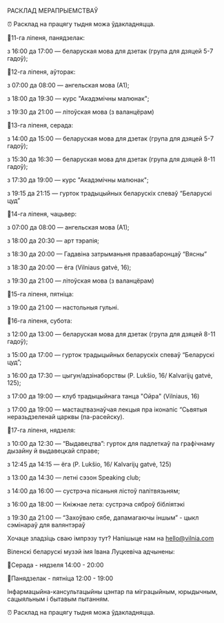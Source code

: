 РАСКЛАД МЕРАПРЫЕМСТВАЎ

⏰ Расклад на працягу тыдня можа ўдакладняцца.


📌11-га ліпеня, панядзелак:

з 16:00 да 17:00 — беларуская мова для дзетак (група для дзяцей 5-7 гадоў);

📌12-га ліпеня, аўторак:

з 07:00 да 08:00 — ангельская мова (А1);

з 18:00 да 19:30 — курс "Акадэмічны малюнак";

з 19:30 да 21:00 — літоўская мова (з валанцёрам)

📌13-га ліпеня, серада:

з 14:00 да 15:00 — беларуская мова для дзетак (група для дзяцей 5-7 гадоў);

з 15:30 да 16:30 — беларуская мова для дзетак (група для дзяцей 8-11 гадоў);

з 17:30 да 19:00 — курс "Акадэмічны малюнак";

з 19:15 да 21:15 — гурток традыцыйных беларускіх спеваў “Беларускі цуд”

📌14-га ліпеня, чацьвер:

з 07:00 да 08:00 — ангельская мова (А1);

з 18:00 да 20:30 — арт тэрапія;

з 18:30 да 20:00 — Гадавіна затрыманьня праваабаронцаў “Вясны”

з 18:30 да 20:00 — ёга (Vilniaus gatvė, 16);

з 19:30 да 21:00 — літоўская мова (з валанцёрам)

📌15-га ліпеня, пятніца:

з 19:00 да 21:00 — настольныя гульні.

📌16-га ліпеня, субота:

з 12:00 да 13:00 — беларуская мова для дзетак (група для дзяцей 8-11 гадоў);

з 15:00 да 17:00 — гурток традыцыйных беларускіх спеваў “Беларускі цуд”;

з 16:00 да 17:30 — цыгун/адзінаборствы (P. Lukšio, 16/ Kalvarijų gatvė, 125);

з 17:00 да 19:00 — клуб традыцыйнага танца "Ойра" (Vilniaus, 16)

з 17:00 да 19:00 — мастацтвазнаўчая лекцыя пра іконапіс “Сьвятыя неразьдзеленай царквы (па-расейску).

📌17-га ліпеня, нядзеля:

з 10:00 да 12:30 — “Выдавецтва”: гурток для падлеткаў па графічнаму дызайну й выдавецкай справе;

з 12:45 да 14:15 — ёга (P. Lukšio, 16/ Kalvarijų gatvė, 125)

з 13:00 да 14:30 — летні сэзон Speaking club;

з 14:00 да 16:00 — сустрэча пісаньня лістоў палітвязьням;

з 16:00 да 18:00 — Кніжнае лета: сустрэча сяброў бібліятэкі

з 19:30 да 21:00 — “Захоўваю сябе, дапамагаючы іншым” - цыкл сэмінараў для валянтэраў

Хочаце зладзіць сваю імпрэзу тут? Напішыце нам на hello@vilnia.com

Віленскі беларускі музэй імя Івана Луцкевіча адчынены:

📍Серада - нядзеля 14:00 - 20:00

📍Панядзелак - пятніца 12:00 - 19:00

Інфармацыйна-кансультацыйны цэнтар па міграцыйным, юрыдычным, сацыяльным і бытавым пытанням.

⏰ Расклад на працягу тыдня можа ўдакладняцца.
